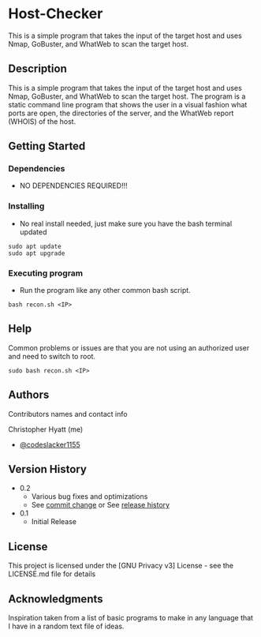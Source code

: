 # Host-Checker
This is a simple program that takes the input of the target host and uses Nmap, GoBuster, and WhatWeb to scan the target host.

## Description

This is a simple program that takes the input of the target host and uses Nmap, GoBuster, and WhatWeb to scan the target host. The program is a static command line program that shows the user in a visual fashion what ports are open, the directories of the server, and the WhatWeb report (WHOIS) of the host.

## Getting Started

### Dependencies

* NO DEPENDENCIES REQUIRED!!!

### Installing

* No real install needed, just make sure you have the bash terminal updated
```
sudo apt update
sudo apt upgrade
```

### Executing program

* Run the program like any other common bash script.
```
bash recon.sh <IP>
```

## Help
Common problems or issues are that you are not using an authorized user and need to switch to root.
```
sudo bash recon.sh <IP>
```

## Authors

Contributors names and contact info

Christopher Hyatt (me)
* [@codeslacker1155](https://github.com/codeslacker1155)

## Version History

* 0.2
    * Various bug fixes and optimizations
    * See [commit change]() or See [release history]()
* 0.1
    * Initial Release

## License

This project is licensed under the [GNU Privacy v3] License - see the LICENSE.md file for details

## Acknowledgments

Inspiration taken from a list of basic programs to make in any language that I have in a random text file of ideas.
